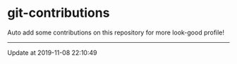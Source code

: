 # git-contributions

Auto add some contributions on this repository for more look-good profile!

---

Update at 2019-11-08 22:10:49
